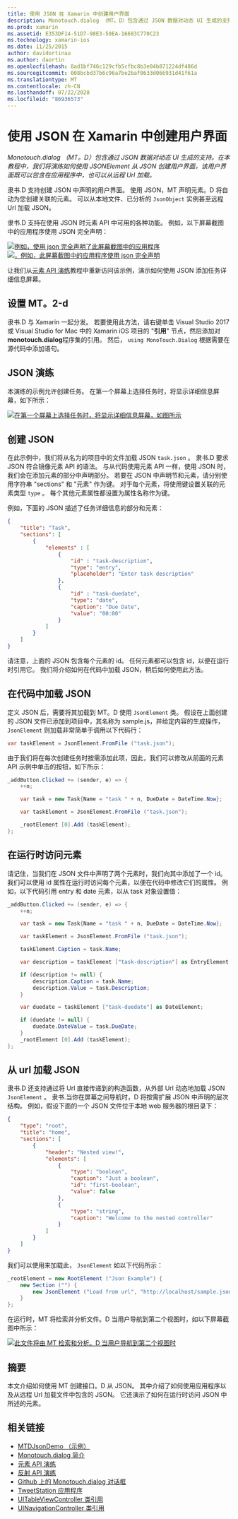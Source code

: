 ```yaml
---
title: 使用 JSON 在 Xamarin 中创建用户界面
description: Monotouch.dialog （MT。D）包含通过 JSON 数据对动态 UI 生成的支持。 在本教程中，我们将演练如何使用 JSONElement 从 JSON 创建用户界面，该用户界面既可以包含在应用程序中，也可以从远程 Url 加载。
ms.prod: xamarin
ms.assetid: E353DF14-51D7-98E3-59EA-16683C770C23
ms.technology: xamarin-ios
ms.date: 11/25/2015
author: davidortinau
ms.author: daortin
ms.openlocfilehash: 8ad1bf746c129cfb5cfbc8b3e04b871224df486d
ms.sourcegitcommit: 008bcbd37b6c96a7be2baf0633d066931d41f61a
ms.translationtype: MT
ms.contentlocale: zh-CN
ms.lasthandoff: 07/22/2020
ms.locfileid: "86936573"
---
```

# <a name="using-json-to-create-a-user-interface-in-xamarinios"></a>使用 JSON 在 Xamarin 中创建用户界面

_Monotouch.dialog （MT。D）包含通过 JSON 数据对动态 UI 生成的支持。在本教程中，我们将演练如何使用 JSONElement 从 JSON 创建用户界面，该用户界面既可以包含在应用程序中，也可以从远程 Url 加载。_

隶书.D 支持创建 JSON 中声明的用户界面。 使用 JSON，MT 声明元素。D 将自动为您创建关联的元素。 可以从本地文件、已分析的 `JsonObject` 实例甚至远程 Url 加载 JSON。

隶书.D 支持在使用 JSON 时元素 API 中可用的各种功能。 例如，以下屏幕截图中的应用程序使用 JSON 完全声明：

[ ![ 例如，使用 json 完全声明了此屏幕截图中的应用程序](json-element-walkthrough-images/01-load-from-file.png)](json-element-walkthrough-images/01-load-from-file.png#lightbox) [ ![ ，例如，此屏幕截图中的应用程序使用 json 完全声明](json-element-walkthrough-images/01-load-from-file.png)](json-element-walkthrough-images/01-load-from-file.png#lightbox)

让我们从[元素 API 演练](~/ios/user-interface/monotouch.dialog/elements-api-walkthrough.md)教程中重新访问该示例，演示如何使用 JSON 添加任务详细信息屏幕。

## <a name="setting-up-mtd"></a>设置 MT。2-d

隶书.D 与 Xamarin 一起分发。 若要使用此方法，请右键单击 Visual Studio 2017 或 Visual Studio for Mac 中的 Xamarin iOS 项目的 "**引用**" 节点，然后添加对**monotouch.dialog**程序集的引用。 然后， `using MonoTouch.Dialog` 根据需要在源代码中添加语句。

## <a name="json-walkthrough"></a>JSON 演练

本演练的示例允许创建任务。 在第一个屏幕上选择任务时，将显示详细信息屏幕，如下所示：

 [![在第一个屏幕上选择任务时，将显示详细信息屏幕，如图所示](json-element-walkthrough-images/03-task-list.png)](json-element-walkthrough-images/03-task-list.png#lightbox)

## <a name="creating-the-json"></a>创建 JSON

在此示例中，我们将从名为的项目中的文件加载 JSON `task.json` 。 隶书.D 要求 JSON 符合镜像元素 API 的语法。 与从代码使用元素 API 一样，使用 JSON 时，我们会在添加元素的部分中声明部分。 若要在 JSON 中声明节和元素，请分别使用字符串 "sections" 和 "元素" 作为键。 对于每个元素，将使用键设置关联的元素类型 `type` 。 每个其他元素属性都设置为属性名称作为键。

例如，下面的 JSON 描述了任务详细信息的部分和元素：

```json
{
    "title": "Task",
    "sections": [
        {
            "elements" : [
                {
                    "id" : "task-description",
                    "type": "entry",
                    "placeholder": "Enter task description"
                },
                {
                    "id" : "task-duedate",
                    "type": "date",
                    "caption": "Due Date",
                    "value": "00:00"
                }
            ]
        }
    ]
}
```

请注意，上面的 JSON 包含每个元素的 id。 任何元素都可以包含 id，以便在运行时引用它。 我们将介绍如何在代码中加载 JSON，稍后如何使用此方法。

## <a name="loading-the-json-in-code"></a>在代码中加载 JSON

定义 JSON 后，需要将其加载到 MT。D 使用 `JsonElement` 类。 假设在上面创建的 JSON 文件已添加到项目中，其名称为 sample.js，并给定内容的生成操作， `JsonElement` 则加载非常简单于调用以下代码行：

```csharp
var taskElement = JsonElement.FromFile ("task.json");
```

由于我们将在每次创建任务时按需添加此项，因此，我们可以修改从前面的元素 API 示例中单击的按钮，如下所示：

```csharp
_addButton.Clicked += (sender, e) => {
    ++n;

    var task = new Task{Name = "task " + n, DueDate = DateTime.Now};

    var taskElement = JsonElement.FromFile ("task.json");

    _rootElement [0].Add (taskElement);
};
```

## <a name="accessing-elements-at-runtime"></a>在运行时访问元素

请记住，当我们在 JSON 文件中声明了两个元素时，我们向其中添加了一个 id。 我们可以使用 id 属性在运行时访问每个元素，以便在代码中修改它们的属性。 例如，以下代码引用 entry 和 date 元素，以从 task 对象设置值：

```csharp
_addButton.Clicked += (sender, e) => {
    ++n;

    var task = new Task{Name = "task " + n, DueDate = DateTime.Now};

    var taskElement = JsonElement.FromFile ("task.json");

    taskElement.Caption = task.Name;

    var description = taskElement ["task-description"] as EntryElement;

    if (description != null) {
        description.Caption = task.Name;
        description.Value = task.Description;       
    }

    var duedate = taskElement ["task-duedate"] as DateElement;

    if (duedate != null) {                
        duedate.DateValue = task.DueDate;
    }
    _rootElement [0].Add (taskElement);
};
```

## <a name="loading-json-from-a-url"></a>从 url 加载 JSON

隶书.D 还支持通过将 Url 直接传递到的构造函数，从外部 Url 动态地加载 JSON `JsonElement` 。 隶书.当你在屏幕之间导航时，D 将按需扩展 JSON 中声明的层次结构。 例如，假设下面的一个 JSON 文件位于本地 web 服务器的根目录下：

```json
{
    "type": "root",
    "title": "home",
    "sections": [
        {
            "header": "Nested view!",
            "elements": [
                {
                    "type": "boolean",
                    "caption": "Just a boolean",
                    "id": "first-boolean",
                    "value": false
                },
                {
                    "type": "string",
                    "caption": "Welcome to the nested controller"
                }
            ]
        }
    ]
}
```

我们可以使用来加载此， `JsonElement` 如以下代码所示：

```csharp
_rootElement = new RootElement ("Json Example") {
    new Section ("") {
        new JsonElement ("Load from url", "http://localhost/sample.json")
    }
};
```

在运行时，MT 将检索并分析文件。D 当用户导航到第二个视图时，如以下屏幕截图中所示：

 [![此文件将由 MT 检索和分析。D 当用户导航到第二个视图时](json-element-walkthrough-images/04-json-web-example.png)](json-element-walkthrough-images/04-json-web-example.png#lightbox)

## <a name="summary"></a>摘要

本文介绍如何使用 MT 创建接口。D 从 JSON。 其中介绍了如何使用应用程序以及从远程 Url 加载文件中包含的 JSON。 它还演示了如何在运行时访问 JSON 中所述的元素。

## <a name="related-links"></a>相关链接

- [MTDJsonDemo （示例）](https://docs.microsoft.com/samples/xamarin/ios-samples/mtdjsondemo)
- [Monotouch.dialog 简介](~/ios/user-interface/monotouch.dialog/index.md)
- [元素 API 演练](~/ios/user-interface/monotouch.dialog/elements-api-walkthrough.md)
- [反射 API 演练](~/ios/user-interface/monotouch.dialog/reflection-api-walkthrough.md)
- [Github 上的 Monotouch.dialog 对话框](https://github.com/migueldeicaza/MonoTouch.Dialog)
- [TweetStation 应用程序](https://github.com/migueldeicaza/TweetStation)
- [UITableViewController 类引用](https://developer.apple.com/library/ios/#DOCUMENTATION/UIKit/Reference/UITableViewController_Class/Reference/Reference.html)
- [UINavigationController 类引用](https://developer.apple.com/library/ios/#documentation/UIKit/Reference/UINavigationController_Class/Reference/Reference.html)
